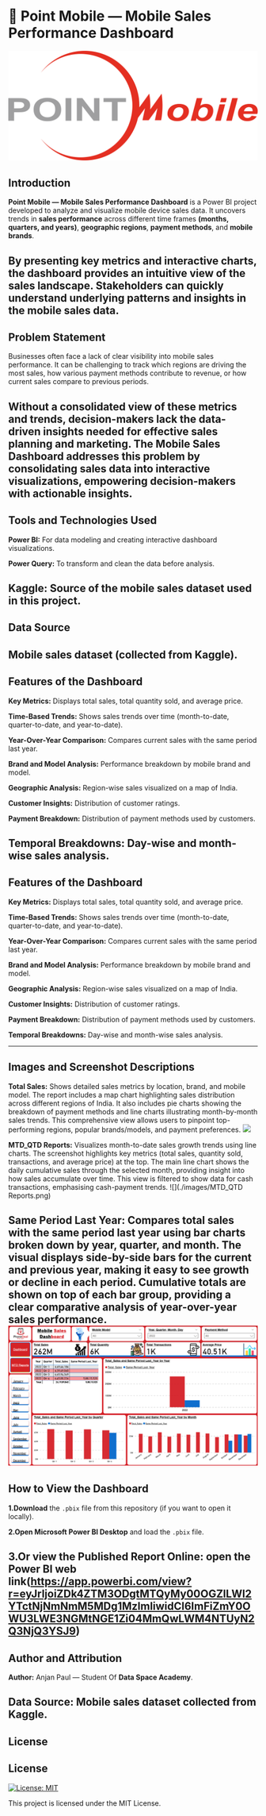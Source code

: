 # 📱 Point Mobile — Mobile Sales Performance Dashboard

![](./images/point-mobile.png)

## Introduction

**Point Mobile —  Mobile Sales Performance Dashboard** is a Power BI project developed to analyze and visualize mobile device sales data. It uncovers trends in **sales performance** across different time frames **(months, quarters, and years)**, **geographic regions**, **payment methods**, and **mobile brands**.

By presenting key metrics and interactive charts, the dashboard provides an intuitive view of the sales landscape. Stakeholders can quickly understand underlying patterns and insights in the mobile sales data.
 ---
## Problem Statement

Businesses often face a lack of clear visibility into mobile sales performance. It can be challenging to track which regions are driving the most sales, how various payment methods contribute to revenue, or how current sales compare to previous periods.

Without a consolidated view of these metrics and trends, decision-makers lack the data-driven insights needed for effective sales planning and marketing. The Mobile Sales Dashboard addresses this problem by consolidating sales data into interactive visualizations, empowering decision-makers with actionable insights.
 ---
## Tools and Technologies Used

**Power BI:** For data modeling and creating interactive dashboard visualizations.

**Power Query:** To transform and clean the data before analysis.

**Kaggle:** Source of the mobile sales dataset used in this project.
 ---
## Data Source

Mobile sales dataset (collected from Kaggle).
 ---
## Features of the Dashboard

**Key Metrics:** Displays total sales, total quantity sold, and average price.

**Time-Based Trends:** Shows sales trends over time (month-to-date, quarter-to-date, and year-to-date).

**Year-Over-Year Comparison:** Compares current sales with the same period last year.

**Brand and Model Analysis:** Performance breakdown by mobile brand and model.

**Geographic Analysis:** Region-wise sales visualized on a map of India.

**Customer Insights:** Distribution of customer ratings.

**Payment Breakdown:** Distribution of payment methods used by customers.

**Temporal Breakdowns:** Day-wise and month-wise sales analysis.
 ---
## Features of the Dashboard

**Key Metrics:** Displays total sales, total quantity sold, and average price.

**Time-Based Trends:** Shows sales trends over time (month-to-date, quarter-to-date, and year-to-date).

**Year-Over-Year Comparison:** Compares current sales with the same period last year.

**Brand and Model Analysis:** Performance breakdown by mobile brand and model.

**Geographic Analysis:** Region-wise sales visualized on a map of India.

**Customer Insights:** Distribution of customer ratings.

**Payment Breakdown:** Distribution of payment methods used by customers.

**Temporal Breakdowns:** Day-wise and month-wise sales analysis.

 ---
## Images and Screenshot Descriptions

**Total Sales:** Shows detailed sales metrics by location, brand, and mobile model. The report includes a map chart highlighting sales distribution across different regions of India. It also includes pie charts showing the breakdown of payment methods and line charts illustrating month-by-month sales trends. This comprehensive view allows users to pinpoint top-performing regions, popular brands/models, and payment preferences.
![](./images/Total-Sales.png)

**MTD_QTD Reports:** Visualizes month-to-date sales growth trends using line charts. The screenshot highlights key metrics (total sales, quantity sold, transactions, and average price) at the top. The main line chart shows the daily cumulative sales through the selected month, providing insight into how sales accumulate over time. This view is filtered to show data for cash transactions, emphasising cash-payment trends.
![](./images/MTD_QTD Reports.png)

**Same Period Last Year:** Compares total sales with the same period last year using bar charts broken down by year, quarter, and month. The visual displays side-by-side bars for the current and previous year, making it easy to see growth or decline in each period. Cumulative totals are shown on top of each bar group, providing a clear comparative analysis of year-over-year sales performance.
![](./images/Same_Preiod_Last_Year.png)
 ---
## How to View the Dashboard

**1.Download** the `.pbix` file from this repository (if you want to open it locally).

**2.Open Microsoft Power BI Desktop** and load the `.pbix` file.

**3.Or view the Published Report Online:** open the Power BI web link(https://app.powerbi.com/view?r=eyJrIjoiZDk4ZTM3ODgtMTQyMy00OGZlLWI2YTctNjNmNmM5MDg1MzlmIiwidCI6ImFiZmY0OWU3LWE3NGMtNGE1Zi04MmQwLWM4NTUyN2Q3NjQ3YSJ9)
 ---
## Author and Attribution

**Author:** Anjan Paul — Student Of **Data Space Academy**.

Data Source: Mobile sales dataset collected from **Kaggle**.
 ---
## License

## License
[![License: MIT](https://img.shields.io/badge/License-MIT-yellow.svg)](https://opensource.org/licenses/MIT)

This project is licensed under the MIT License.
